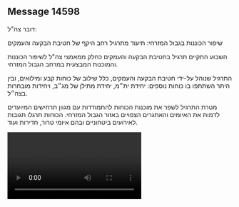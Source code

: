 ## Message 14598

דובר צה"ל:

שיפור הכוננות בגבול המזרחי: תיעוד מתרגיל רחב היקף של חטיבת הבקעה והעמקים

השבוע התקיים תרגיל בחטיבת הבקעה והעמקים כחלק ממאמצי צה"ל לשיפור הכוננות והמוכנות המבצעית במרחב הגבול המזרחי. 

התרגיל שנוהל על-ידי חטיבת הבקעה והעמקים, כלל שילוב של כוחות קבע ומילואים, ובין היתר השתתפו בו כוחות נוספים: יחידת ית״מ, יחידת מתילן של מג״ב, ויחידות מובחרות בצה״ל.

מטרת התרגיל לשפר את מוכנות הכוחות להתמודדות עם מגוון תרחישים המיועדים לדמות את האיומים והאתגרים הצפויים באזור הגבול המזרחי.  הכוחות תרגלו תגובות לאירועים ביטחוניים ובהם איומי טרור, חדירות ועוד.

![Video](https://data.iron-swords.co.il/2024/December/25/14598/14598_media.mp4)
